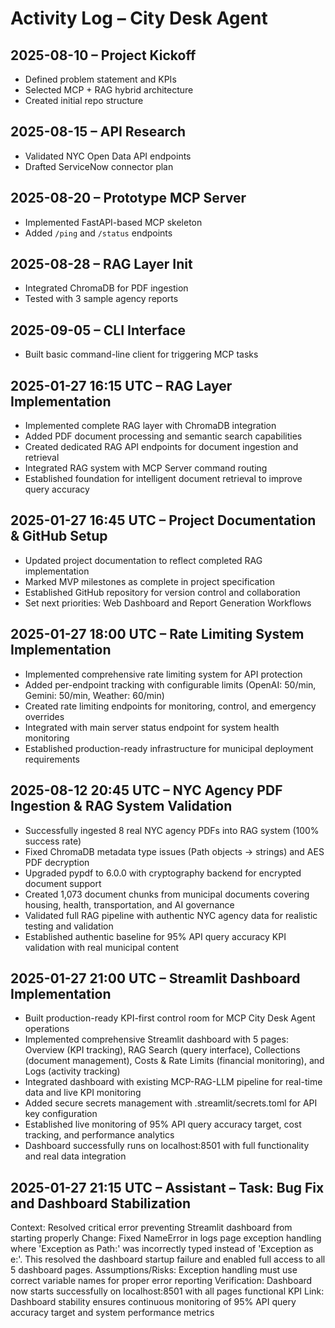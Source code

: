 # Activity Log – City Desk Agent

## 2025-08-10 – Project Kickoff

- Defined problem statement and KPIs
- Selected MCP + RAG hybrid architecture
- Created initial repo structure

## 2025-08-15 – API Research

- Validated NYC Open Data API endpoints
- Drafted ServiceNow connector plan

## 2025-08-20 – Prototype MCP Server

- Implemented FastAPI-based MCP skeleton
- Added `/ping` and `/status` endpoints

## 2025-08-28 – RAG Layer Init

- Integrated ChromaDB for PDF ingestion
- Tested with 3 sample agency reports

## 2025-09-05 – CLI Interface

- Built basic command-line client for triggering MCP tasks

## 2025-01-27 16:15 UTC – RAG Layer Implementation

- Implemented complete RAG layer with ChromaDB integration
- Added PDF document processing and semantic search capabilities
- Created dedicated RAG API endpoints for document ingestion and retrieval
- Integrated RAG system with MCP Server command routing
- Established foundation for intelligent document retrieval to improve query accuracy

## 2025-01-27 16:45 UTC – Project Documentation & GitHub Setup

- Updated project documentation to reflect completed RAG implementation
- Marked MVP milestones as complete in project specification
- Established GitHub repository for version control and collaboration
- Set next priorities: Web Dashboard and Report Generation Workflows

## 2025-01-27 18:00 UTC – Rate Limiting System Implementation

- Implemented comprehensive rate limiting system for API protection
- Added per-endpoint tracking with configurable limits (OpenAI: 50/min, Gemini: 50/min, Weather: 60/min)
- Created rate limiting endpoints for monitoring, control, and emergency overrides
- Integrated with main server status endpoint for system health monitoring
- Established production-ready infrastructure for municipal deployment requirements

## 2025-08-12 20:45 UTC – NYC Agency PDF Ingestion & RAG System Validation

- Successfully ingested 8 real NYC agency PDFs into RAG system (100% success rate)
- Fixed ChromaDB metadata type issues (Path objects → strings) and AES PDF decryption
- Upgraded pypdf to 6.0.0 with cryptography backend for encrypted document support
- Created 1,073 document chunks from municipal documents covering housing, health, transportation, and AI governance
- Validated full RAG pipeline with authentic NYC agency data for realistic testing and validation
- Established authentic baseline for 95% API query accuracy KPI validation with real municipal content

## 2025-01-27 21:00 UTC – Streamlit Dashboard Implementation

- Built production-ready KPI-first control room for MCP City Desk Agent operations
- Implemented comprehensive Streamlit dashboard with 5 pages: Overview (KPI tracking), RAG Search (query interface), Collections (document management), Costs & Rate Limits (financial monitoring), and Logs (activity tracking)
- Integrated dashboard with existing MCP-RAG-LLM pipeline for real-time data and live KPI monitoring
- Added secure secrets management with .streamlit/secrets.toml for API key configuration
- Established live monitoring of 95% API query accuracy target, cost tracking, and performance analytics
- Dashboard successfully runs on localhost:8501 with full functionality and real data integration

## 2025-01-27 21:15 UTC – Assistant – Task: Bug Fix and Dashboard Stabilization
Context: Resolved critical error preventing Streamlit dashboard from starting properly
Change: Fixed NameError in logs page exception handling where 'Exception as Path:' was incorrectly typed instead of 'Exception as e:'. This resolved the dashboard startup failure and enabled full access to all 5 dashboard pages.
Assumptions/Risks: Exception handling must use correct variable names for proper error reporting
Verification: Dashboard now starts successfully on localhost:8501 with all pages functional
KPI Link: Dashboard stability ensures continuous monitoring of 95% API query accuracy target and system performance metrics
